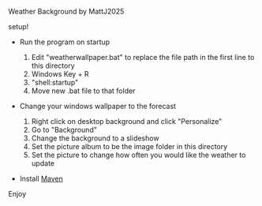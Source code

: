 Weather Background by MattJ2025

setup!

- Run the program on startup
    1) Edit "weatherwallpaper.bat" to replace the file path in the first line to this directory
    2) Windows Key + R 
    3) "shell:startup"
    4) Move new .bat file to that folder

- Change your windows wallpaper to the forecast
    1) Right click on desktop background and click "Personalize"
    2) Go to "Background"
    3) Change the background to a slideshow
    4) Set the picture album to be the image folder in this directory
    5) Set the picture to change how often you would like the weather to update

- Install [Maven](https://maven.apache.org/install.html)

Enjoy
